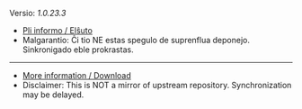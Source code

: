 [//]: # (do not edit me; start)

Versio: _1.0.23.3_

[//]: # (do not edit me; end)


- [Pli informo / Elŝuto](../../../subfiles/about.ismm.md)
- Malgarantio: Ĉi tio NE estas spegulo de suprenflua deponejo. Sinkronigado eble prokrastas.

-----

- [More information / Download](../../../subfiles/about.ismm.md)
- Disclaimer: This is NOT a mirror of upstream repository. Synchronization may be delayed.
